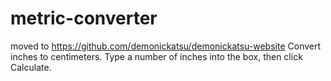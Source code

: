 # metric-converter
moved to https://github.com/demonickatsu/demonickatsu-website
Convert inches to centimeters.
Type a number of inches into the box, then click Calculate.


